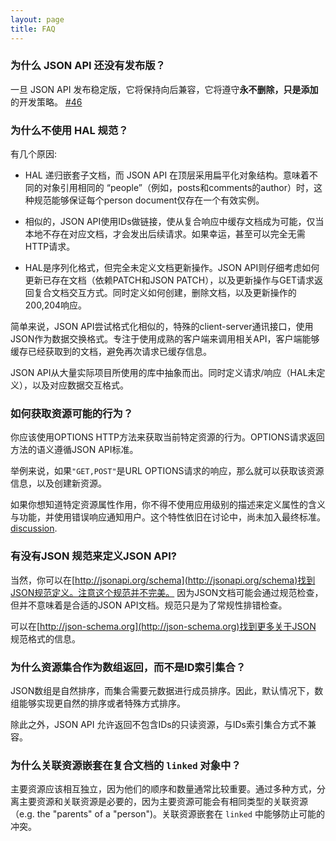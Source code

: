 ```yaml
---
layout: page
title: FAQ
---
```


### 为什么 JSON API 还没有发布版？ <a href="#why-is-json-api-not-versioned" id="why-is-json-api-not-versioned" class="headerlink"></a>

一旦 JSON API 发布稳定版，它将保持向后兼容，它将遵守**永不删除，只是添加**的开发策略。
[#46](https://github.com/json-api/json-api/issues/46)

### 为什么不使用 HAL 规范？ <a href="#why-not-use-the-hal-specification" id="why-not-use-the-hal-specification" class="headerlink"></a>

有几个原因:

* HAL 递归嵌套子文档，而 JSON API 在顶层采用扁平化对象结构。意味着不同的对象引用相同的 “people”（例如，posts和comments的author）时，这种规范能够保证每个person document仅存在一个有效实例。

* 相似的，JSON API使用IDs做链接，使从复合响应中缓存文档成为可能，仅当本地不存在对应文档，才会发出后续请求。如果幸运，甚至可以完全无需HTTP请求。

* HAL是序列化格式，但完全未定义文档更新操作。JSON API则仔细考虑如何更新已存在文档（依赖PATCH和JSON PATCH），以及更新操作与GET请求返回复合文档交互方式。同时定义如何创建，删除文档，以及更新操作的200,204响应。

简单来说，JSON API尝试格式化相似的，特殊的client-server通讯接口，使用JSON作为数据交换格式。专注于使用成熟的客户端来调用相关API，客户端能够缓存已经获取到的文档，避免再次请求已缓存信息。

JSON API从大量实际项目所使用的库中抽象而出。同时定义请求/响应（HAL未定义），以及对应数据交互格式。

### 如何获取资源可能的行为？ <a href="#how-to-discover-resource-possible-actions" id="how-to-discover-resource-possible-actions" class="headerlink"></a>
你应该使用OPTIONS HTTP方法来获取当前特定资源的行为。OPTIONS请求返回方法的语义遵循JSON API标准。

举例来说，如果`"GET,POST"`是URL OPTIONS请求的响应，那么就可以获取该资源信息，以及创建新资源。

如果你想知道特定资源属性作用，你不得不使用应用级别的描述来定义属性的含义与功能，并使用错误响应通知用户。这个特性依旧在讨论中，尚未加入最终标准。[discussion](https://github.com/json-api/json-api/issues/7).

### 有没有JSON 规范来定义JSON API?<a href="#is-there-a-json-schema-describing-json-api" id="is-there-a-json-schema-describing-json-api" class="headerlink"></a>

当然，你可以在[http://jsonapi.org/schema](http://jsonapi.org/schema)找到JSON规范定义。注意这个规范并不完美。 因为JSON文档可能会通过规范检查，但并不意味着是合适的JSON API文档。规范只是为了常规性排错检查。

可以在[http://json-schema.org](http://json-schema.org)找到更多关于JSON 规范格式的信息。

### 为什么资源集合作为数组返回，而不是ID索引集合？

JSON数组是自然排序，而集合需要元数据进行成员排序。因此，默认情况下，数组能够实现更自然的排序或者特殊方式排序。

除此之外，JSON API 允许返回不包含IDs的只读资源，与IDs索引集合方式不兼容。

### 为什么关联资源嵌套在复合文档的 `linked` 对象中？

主要资源应该相互独立，因为他们的顺序和数量通常比较重要。通过多种方式，分离主要资源和关联资源是必要的，因为主要资源可能会有相同类型的关联资源（e.g. the "parents" of a "person")。关联资源嵌套在 `linked` 中能够防止可能的冲突。
